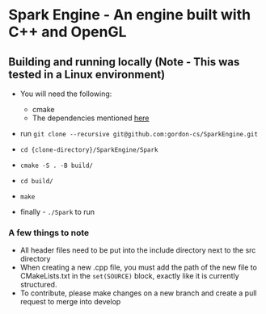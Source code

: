 # Spark Engine - An engine built with C++ and OpenGL

## Building and running locally (Note  - This was tested in a Linux environment)

- You will need the following: 
  - cmake
  - The dependencies mentioned [here](https://www.glfw.org/docs/3.3/compile_guide.html#compile_deps_x11)

- run ```git clone --recursive git@github.com:gordon-cs/SparkEngine.git```
- ```cd {clone-directory}/SparkEngine/Spark```
- ```cmake -S . -B build/```
- ```cd build/```
- ```make```
- finally - ```./Spark``` to run

### A few things to note
- All header files need to be put into the include directory next to the src directory
- When creating a new .cpp file, you must add the path of the new file to CMakeLists.txt in the ```set(SOURCE)``` block, exactly like it is currently structured.
- To contribute, please make changes on a new branch and create a pull request to merge into develop
